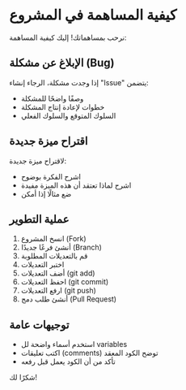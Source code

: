 
# كيفية المساهمة في المشروع

نرحب بمساهماتك! إليك كيفية المساهمة:

## الإبلاغ عن مشكلة (Bug)

إذا وجدت مشكلة، الرجاء إنشاء "Issue" يتضمن:
*   وصفًا واضحًا للمشكلة
*   خطوات لإعادة إنتاج المشكلة
*   السلوك المتوقع والسلوك الفعلي

## اقتراح ميزة جديدة

لاقتراح ميزة جديدة:
*   اشرح الفكرة بوضوح
*   اشرح لماذا تعتقد أن هذه الميزة مفيدة
*   ضع مثالًا إذا أمكن

## عملية التطوير

1.  انسخ المشروع (Fork)
2.  أنشئ فرعًا جديدًا (Branch)
3.  قم بالتعديلات المطلوبة
4.  اختبر التعديلات
5.  أضف التعديلات (git add)
6.  احفظ التعديلات (git commit)
7.  ارفع التعديلات (git push)
8.  أنشئ طلب دمج (Pull Request)

## توجيهات عامة

*   استخدم أسماء واضحة لل variables
*   اكتب تعليقات (comments) توضح الكود المعقد
*   تأكد من أن الكود يعمل قبل رفعه

شكرًا لك!

